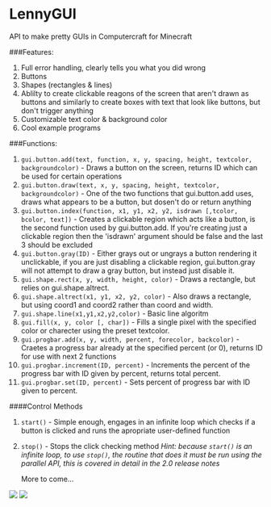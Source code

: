 LennyGUI
========

API to make pretty GUIs in Computercraft for Minecraft

###Features:

1. Full error handling, clearly tells you what you did wrong
2. Buttons
3. Shapes (rectangles & lines)
4. Ablilty to create clickable reagons of the screen that aren't drawn as buttons and similarly to create boxes with text that look like buttons, but don't trigger anything
5. Customizable text color & background color
6. Cool example programs

###Functions:

1. ```gui.button.add(text, function, x, y, spacing, height, textcolor, backgroundcolor)``` - Draws a button on the screen, returns ID which can be used for certain operations
2. ```gui.button.draw(text, x, y, spacing, height, textcolor, backgroundcolor)``` - One of the two functions that gui.button.add uses, draws what appears to be a button, but dosen't do or return anything
3. ```gui.button.index(function, x1, y1, x2, y2, isdrawn [,tcolor, bcolor, text])``` - Creates a clickable region which acts like a button, is the second function used by gui.button.add. If you're creating just a clickable region then the 'isdrawn' argument should be false and the last 3 should be excluded
4. ```gui.button.gray(ID)``` - Either grays out or ungrays a button rendering it unclickable, if you are just disabling a clickable region, gui.button.gray will not attempt to draw a gray button, but instead just disable it.
5. ```gui.shape.rect(x, y, width, height, color)``` - Draws a rectangle, but relies on gui.shape.altrect.
6. ```gui.shape.altrect(x1, y1, x2, y2, color)``` - Also draws a rectangle, but using coord1 and coord2 rather than coord and width.
7. ```gui.shape.line(x1,y1,x2,y2,color)``` - Basic line algoritm
8. ```gui.fill(x, y, color [, char])``` - Fills a single pixel with the specified color or charecter using the preset textcolor.
9. ```gui.progbar.add(x, y, width, percent, forecolor, backcolor)``` - Craetes a progress bar already at the specified percent (or 0), returns ID  for use with next 2 functions
10. ```gui.progbar.increment(ID, percent)``` - Increments the percent of the progress bar with ID given by percent, returns total percent.
11. ```gui.progbar.set(ID, percent)``` - Sets percent of progress bar with ID given to percent.

####Control Methods

1. ```start()``` - Simple enough, engages in an infinite loop which checks if a button is clicked and runs the apropriate user-defined function
2. ```stop()``` - Stops the click checking method *Hint: because ```start()``` is an infinite loop, to use ```stop()```, the routine that does it must be run using the parallel API, this is covered in detail in the 2.0 release notes*

	More to come...

![](https://raw.githubusercontent.com/lennyitb/LennyGUI/master/images/pic1.png)
![](https://raw.githubusercontent.com/lennyitb/LennyGUI/master/images/pic2.png)